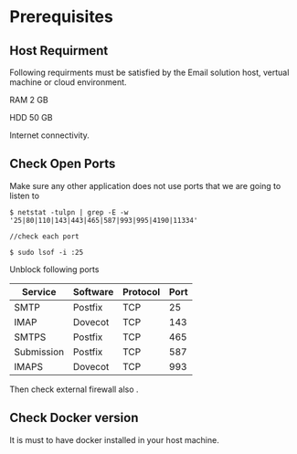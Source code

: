 # Prerequisites


## Host Requirment

Following requirments must be satisfied by the Email solution host, vertual machine or cloud environment.

RAM 2 GB

HDD 50 GB

Internet connectivity.


## Check Open Ports

Make sure any other application does not use ports that we are going to listen to

```
$ netstat -tulpn | grep -E -w '25|80|110|143|443|465|587|993|995|4190|11334'

//check each port

$ sudo lsof -i :25
```


Unblock following ports

| Service | Software | Protocol | Port |
| ------- | -------- | -------- | ---- |
| SMTP | Postfix | TCP | 25 |
| IMAP | Dovecot | TCP | 143 |
| SMTPS | Postfix | TCP | 465 |
| Submission | Postfix | TCP | 587 |
| IMAPS | Dovecot | TCP | 993 |


Then check external firewall also .


## Check Docker version

It is must to have docker installed in your host machine.

``` 